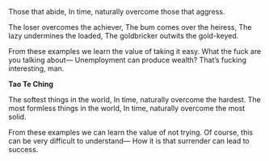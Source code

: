 Those that abide,
In time, naturally overcome those that aggress.

The loser overcomes the achiever,
The bum comes over the heiress,
The lazy undermines the loaded,
The goldbricker outwits the gold-keyed.

From these examples we learn the value of taking it easy.
What the fuck are you talking about—
Unemployment can produce wealth?
That’s fucking interesting, man.

**Tao Te Ching**

The softest things in the world,
In time, naturally overcome the hardest.
The most formless things in the world,
In time, naturally overcome the most solid.

From these examples we can learn the value of not trying.
Of course, this can be very difficult to understand—
How it is that surrender can lead to success.